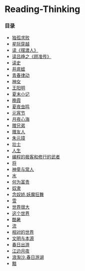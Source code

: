 <style>
  .page-header>a{display:none;}
  .site-footer{display:none;}
</style>
# Reading-Thinking
### 目录
+ [独孤求败](独孤求败.md)
+ [星际穿越](星际穿越.md)
+ [读《摆渡人》](读《摆渡人》有感.md)
+ [读吕峥之《顾准传》](读吕峥之《顾准传》.md)
+ [读史](读史.md)
+ [井底蛙](井底蛙.md)
+ [青春律动](青春律动.md)
+ [神女](神女.md)
+ [王阳明](王阳明.md)
+ [夏末小记](夏末小记.md)
+ [晚霞](晚霞.md)
+ [夏夜虫鸣](夏夜虫鸣.md)
+ [元宵节](元宵节.md)
+ [月夜心海](月夜心海.md)
+ [赠兄弟](赠兄弟.md)
+ [赠友人](赠友人.md)
+ [朱元璋](朱元璋.md)
+ [壮士](壮士.md)
+ [人生](人生.md)
+ [编程的极客和修行的武者](编程的极客和修行的武者.md)
+ [将](大将军.md)
+ [神童与常人](神童与常人.md)
+ [水](水.md)
+ [何为富贵](富贵.md)
+ [奴隶](奴隶.md)
+ [念奴娇.妖魔狂舞](妖魔狂舞.md)
+ [雪](雪.md)
+ [世界很大](世界很大.md)
+ [这个世界](这个世界.md)
+ [酷暑](酷暑.md)
+ [流](流.md)
+ [相对的世界](相对的世界.md)
+ [文明与本源](文明与本源.md)
+ [春日出游](春日出游.md)
+ [江边月夜](江边月夜.md)
+ [浪淘沙.春日游湖](春日游湖.md)
+ [黯](黯.md)
